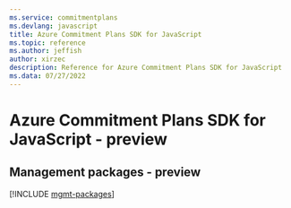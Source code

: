 ```yaml
---
ms.service: commitmentplans
ms.devlang: javascript
title: Azure Commitment Plans SDK for JavaScript
ms.topic: reference
ms.author: jeffish
author: xirzec
description: Reference for Azure Commitment Plans SDK for JavaScript
ms.data: 07/27/2022
---
```

# Azure Commitment Plans SDK for JavaScript - preview

## Management packages - preview
[!INCLUDE [mgmt-packages](commitment-plans-mgmt-index.md)]